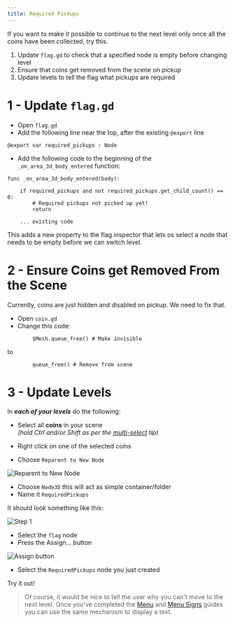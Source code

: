 ```yaml
---
title: Required Pickups
---
```


If you want to make it possible to continue to the next level only once all the coins have been collected, try this.

1. Update `flag.gd` to check that a specified node is empty before changing level
1. Ensure that coins get removed from the scene on pickup
1. Update levels to tell the flag what pickups are required

# 1 - Update `flag.gd`

* Open `flag.gd`
* Add the following line near the top, after the existing `@export` line

```gdscript
@export var required_pickups : Node
```

* Add the following code to the beginning of the ```_on_area_3d_body_entered``` function:

```gdscript
func _on_area_3d_body_entered(body):

	if required_pickups and not required_pickups.get_child_count() == 0:
		# Required pickups not picked up yet!
		return
    
    ... existing code
```

This adds a new property to the flag inspector that lets os select a node that needs to be empty before we can switch level.

# 2 - Ensure Coins get Removed From the Scene

Currently, coins are just hidden and disabled on pickup. We need to fix that.

* Open `coin.gd`
* Change this code:

```gdscript
		$Mesh.queue_free() # Make invisible
```
to 
```gdscript
		queue_free() # Remove from scene
```

# 3 - Update Levels

In ***each of your levels*** do the following:

* Select all **coins** in your scene  
_(hold Ctrl and/or Shift as per the [multi-select](multi_select.md) tip)_

* Right click on one of the selected coins
* Choose `Reparent to New Node`

![Reparent to New Node](res/required_pickups/reparent.png)

* Choose `Node3D` this will act as simple container/folder
* Name it `RequiredPickups`

It should look something like this:

![Step 1](res/required_pickups/step1.png)

* Select the `flag` node
* Press the Assign... button

![Assign button](res/required_pickups/assign.png)

* Select the `RequiredPickups` node you just created

Try it out!

> Of course, it would be nice to tell the user why you can't move to the next level. Once you've completed the [Menu](menus.md) and [Menu Signs](menu_signs.md) guides you can use the same mechanism to display a text.
